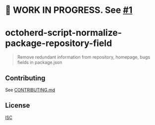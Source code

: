 # 🚧 WORK IN PROGRESS. See [#1](https://github.com/gr2m/octoherd-script-normalize-package-repository-field/pull/1)

# octoherd-script-normalize-package-repository-field

> Remove redundant information from repository, homepage, bugs fields in package.json

## Contributing

See [CONTRIBUTING.md](CONTRIBUTING.md)

## License

[ISC](LICENSE.md)
